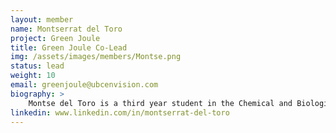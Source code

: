 ```yaml
---
layout: member
name: Montserrat del Toro
project: Green Joule
title: Green Joule Co-Lead
img: /assets/images/members/Montse.png
status: lead
weight: 10
email: greenjoule@ubcenvision.com
biography: >
    Montse del Toro is a third year student in the Chemical and Biological Engineering program. She is the Lead of Green Joule and the Impact Analysis sub-team. Montse joined Green Joule as a growth sub-team member in her second year, and became the Co-Lead of the team in her third year. She is also on the UBC Sustaingineering Education team, as she is extremely passionate about sustainability, clean energy solutions and natural resource conservation. To combine her passions, Montse founded the Impact Analysis sub-team to integrate sustainability at the forefront of the team and analyze the impact of the sub-team projects. When she is not spending quality time with friends and family, Montse can be found experimenting in the kitchen, enjoying latin music, dancing, and exploring new parts of the city.
linkedin: www.linkedin.com/in/montserrat-del-toro
---
```

